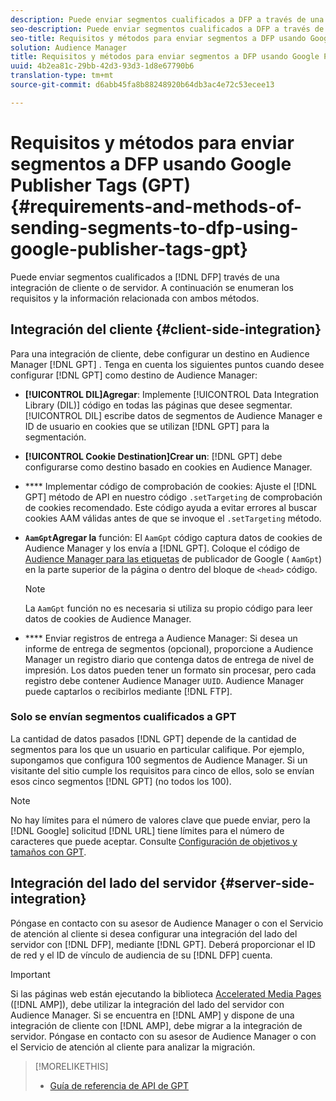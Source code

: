 ```yaml
---
description: Puede enviar segmentos cualificados a DFP a través de una integración de cliente o de servidor. A continuación se enumeran los requisitos y la información relacionada con ambos métodos.
seo-description: Puede enviar segmentos cualificados a DFP a través de una integración de cliente o de servidor. A continuación se enumeran los requisitos y la información relacionada con ambos métodos.
seo-title: Requisitos y métodos para enviar segmentos a DFP usando Google Publisher Tags (GPT)
solution: Audience Manager
title: Requisitos y métodos para enviar segmentos a DFP usando Google Publisher Tags (GPT)
uuid: 4b2ea81c-29bb-42d3-93d3-1d8e67790b6
translation-type: tm+mt
source-git-commit: d6abb45fa8b88248920b64db3ac4e72c53ecee13

---
```



# Requisitos y métodos para enviar segmentos a DFP usando Google Publisher Tags (GPT) {#requirements-and-methods-of-sending-segments-to-dfp-using-google-publisher-tags-gpt}

Puede enviar segmentos cualificados a [!DNL DFP] través de una integración de cliente o de servidor. A continuación se enumeran los requisitos y la información relacionada con ambos métodos.

## Integración del cliente {#client-side-integration}

Para una integración de cliente, debe configurar un destino en Audience Manager [!DNL GPT] . Tenga en cuenta los siguientes puntos cuando desee configurar [!DNL GPT] como destino de Audience Manager:

* **[!UICONTROL DIL]Agregar**: Implemente [!UICONTROL Data Integration Library (DIL)] código en todas las páginas que desee segmentar. [!UICONTROL DIL] escribe datos de segmentos de Audience Manager e ID de usuario en cookies que se utilizan [!DNL GPT] para la segmentación.

* **[!UICONTROL Cookie Destination]Crear un**: [!DNL GPT] debe configurarse como destino basado en cookies en Audience Manager.

* **** Implementar código de comprobación de cookies: Ajuste el [!DNL GPT] método de API en nuestro código `.setTargeting` de comprobación de [](../../integration/gpt-aam-destination/gpt-aam-modify-api.md)cookies recomendado. Este código ayuda a evitar errores al buscar cookies AAM válidas antes de que se invoque el `.setTargeting` método.

* **`AamGpt`Agregar la** función: El `AamGpt` código captura datos de cookies de Audience Manager y los envía a [!DNL GPT]. Coloque el código de [Audience Manager para las etiquetas](../../integration/gpt-aam-destination/gpt-aam-aamgpt-code.md) de publicador de Google ( `AamGpt`) en la parte superior de la página o dentro del bloque de `<head>` código.

   >[!NOTE]
   >
   >La `AamGpt` función no es necesaria si utiliza su propio código para leer datos de cookies de Audience Manager.

* **** Enviar registros de entrega a Audience Manager: Si desea un informe de entrega de segmentos (opcional), proporcione a Audience Manager un registro diario que contenga datos de entrega de nivel de impresión. Los datos pueden tener un formato sin procesar, pero cada registro debe contener Audience Manager `UUID`. Audience Manager puede captarlos o recibirlos mediante [!DNL FTP].

### Solo se envían segmentos cualificados a GPT

La cantidad de datos pasados [!DNL GPT] depende de la cantidad de segmentos para los que un usuario en particular califique. Por ejemplo, supongamos que configura 100 segmentos de Audience Manager. Si un visitante del sitio cumple los requisitos para cinco de ellos, solo se envían esos cinco segmentos [!DNL GPT] (no todos los 100).

>[!NOTE]
>
>No hay límites para el número de valores clave que puede enviar, pero la [!DNL Google] solicitud [!DNL URL] tiene límites para el número de caracteres que puede aceptar. Consulte [Configuración de objetivos y tamaños con GPT](https://support.google.com/dfp_premium/bin/answer.py?hl=en&answer=1697712).

## Integración del lado del servidor {#server-side-integration}

Póngase en contacto con su asesor de Audience Manager o con el Servicio de atención al cliente si desea configurar una integración del lado del servidor con [!DNL DFP], mediante [!DNL GPT]. Deberá proporcionar el ID de red y el ID de vínculo de audiencia de su [!DNL DFP] cuenta.

>[!IMPORTANT]
>
>Si las páginas web están ejecutando la biblioteca [Accelerated Media Pages](https://www.ampproject.org/) ([!DNL AMP]), debe utilizar la integración del lado del servidor con Audience Manager. Si se encuentra en [!DNL AMP] y dispone de una integración de cliente con [!DNL AMP], debe migrar a la integración de servidor. Póngase en contacto con su asesor de Audience Manager o con el Servicio de atención al cliente para analizar la migración.

>[!MORELIKETHIS]
>
>* [Guía de referencia de API de GPT](https://support.google.com/dfp_premium/bin/answer.py?hl=en&answer=1650154)

